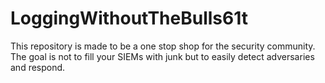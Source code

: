 # LoggingWithoutTheBulls61t
This repository is made to be a one stop shop for the security community. The goal is not to fill your SIEMs with junk but to easily detect adversaries and respond.
